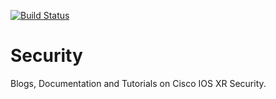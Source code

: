 [![Build Status](https://travis-ci.org/xrdocs/ncs5500.svg?branch=gh-pages)](https://travis-ci.org/xrdocs/ncs5500)

# Security

Blogs, Documentation and Tutorials on Cisco IOS XR Security.
